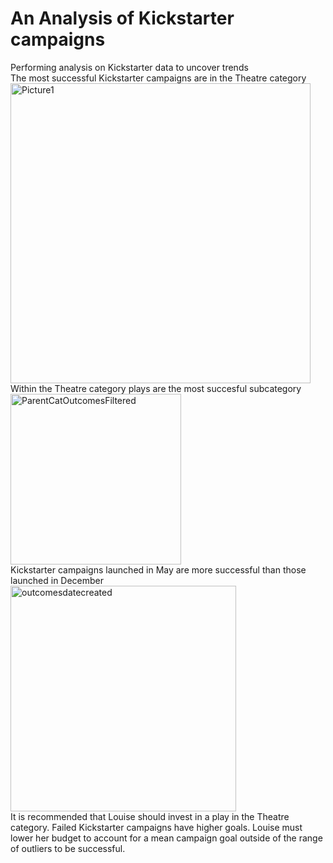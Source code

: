 # An Analysis of Kickstarter campaigns 
Performing analysis on Kickstarter data to uncover trends\
The most successful Kickstarter campaigns are in the Theatre category\
<img width="480" alt="Picture1" src="https://user-images.githubusercontent.com/72039212/95019117-3bb3d880-0629-11eb-9fca-aa8f5d441d35.png">\
Within the Theatre category plays are the most succesful subcategory\
<img width="273" alt="ParentCatOutcomesFiltered" src="https://user-images.githubusercontent.com/72039212/95019230-c1378880-0629-11eb-90c6-ba91d8139340.png">\
Kickstarter campaigns launched in May are more successful than those launched in December\
<img width="361" alt="outcomesdatecreated" src="https://user-images.githubusercontent.com/72039212/95019282-15426d00-062a-11eb-8e03-726bbcbb9882.png">\
It is recommended that Louise should invest in a play in the Theatre category.  Failed Kickstarter campaigns have higher goals. Louise must lower her budget to account for a mean campaign goal outside of the range of outliers to be successful. 
